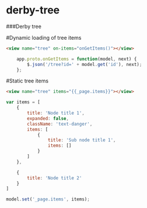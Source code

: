 derby-tree
==========

###Derby tree

#Dynamic loading of tree items
```html
<view name="tree" on-items="onGetItems()"></view>
```

```javascript
    app.proto.onGetItems = function(model, next) {
        $.json('/tree?id=' + model.get('id'), next);
    };
```

#Static tree items
```html
<view name="tree" items="{{_page.items}}"></view>
```

```javascript
var items = [
    {
        title: 'Node title 1',
        expanded: false,
        className: 'text-danger',
        items: [
            {
                title: 'Sub node title 1',
                items: []
            }
        ]
    },

    {
        title: 'Node title 2'
    }
]

model.set('_page.items', items);
```